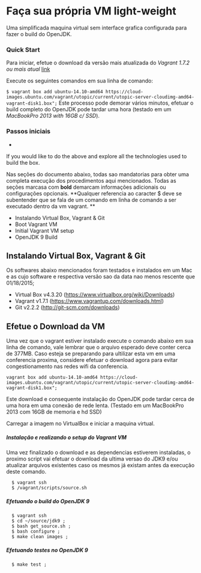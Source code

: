 # Faça sua própria VM light-weight

Uma simplificada maquina virtual sem interface grafica configurada para fazer o build do OpenJDK.


### Quick Start

Para iniciar, efetue o download da versão mais atualizada do *Vagrant 1.7.2 ou mais atual* [link](https://www.vagrantup.com/downloads.html)

Execute os seguintes comandos em sua linha de comando:

```$ vagrant box add ubuntu-14.10-amd64 https://cloud-images.ubuntu.com/vagrant/utopic/current/utopic-server-cloudimg-amd64-vagrant-disk1.box";```
Este processo pode demorar vários minutos, efetuar o build completo do OpenJDK pode tardar uma hora (testado em um *MacBookPro 2013 with 16GB c/ SSD*).

### Passos iniciais

*
If you would like to do the above and explore all the technologies used to build the box.

Nas seções do documento abaixo, todas sao mandatorias para obter uma completa execução dos procedimentos aqui mencionados. Todas as seções marcasa com **bold** demarcam informações adicionais ou configurações opcionais. **Qualquer referencia ao caracter $ deve se subentender que se fala de um comando em linha de comando a ser executado dentro da vm vagrant. **

  - Instalando Virtual Box, Vagrant & Git
  - Boot Vagrant VM
  - Initial Vagrant VM setup
  - OpenJDK 9 Build

## Instalando Virtual Box, Vagrant & Git
Os softwares abaixo mencionados foram testados e instalados em um Mac e as cujo software e respectiva versão sao da data nao menos rescente que 01/18/2015;
  - Virtual Box v4.3.20 (https://www.virtualbox.org/wiki/Downloads)
  - Vagrant v1.7.1 (https://www.vagrantup.com/downloads.html)
  - Git v2.2.2 (http://git-scm.com/downloads)

## Efetue o Download da VM
Uma vez que o vagrant estiver instalado execute o comando abaixo em sua linha de comando, vale lembrar que o arquivo esperado deve conter cerca de 377MB. Caso esteja se preparando para ultilizar esta vm em uma conferencia proxima, considere efetuar o download agora para evitar congestionamento nas redes wifi da conferencia.

```vagrant box add ubuntu-14.10-amd64 https://cloud-images.ubuntu.com/vagrant/utopic/current/utopic-server-cloudimg-amd64-vagrant-disk1.box";```

Este download e consequente instalação do OpenJDK pode tardar cerca de uma hora em uma conexão de rede lenta. (Testado em um MacBookPro 2013 com 16GB de memoria e hd SSD)

Carregar a imagem no VirtualBox e iniciar a maquina virtual.

##### Instalação e realizando o setup do Vagrant VM

Uma vez finalizado o download e as dependencias estiverem instaladas, o proximo script vai efetuar o download da ultima versao do JDK9 e/ou atualizar arquivos existentes caso os mesmos já existam antes da execução deste comando.

```
  $ vagrant ssh
  $ /vagrant/scripts/source.sh
```

##### Efetuando o build do OpenJDK 9

```
  $ vagrant ssh
  $ cd ~/source/jdk9 ;
  $ bash get_source.sh ;
  $ bash configure ;
  $ make clean images ;
```  

##### Efetuando testes no OpenJDK 9
```
  $ make test ;
```